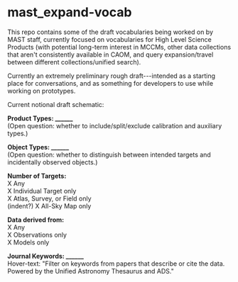# mast_expand-vocab
This repo contains some of the draft vocabularies being worked on by MAST staff, currently focused on vocabularies for High Level Science Products (with potential long-term interest in MCCMs, other data collections that aren't consistently available in CAOM, and query expansion/travel between different collections/unified search). 

Currently an extremely preliminary rough draft---intended as a starting place for conversations, and as something for developers to use while working on prototypes.

Current notional draft schematic:

**Product Types: ______** <br>
(Open question: whether to include/split/exclude calibration and auxiliary types.)

**Object Types: ______** <br>
(Open question: whether to distinguish between intended targets and incidentally observed objects.)

**Number of Targets:** <br>
X Any <br>
X Individual Target only <br>
X Atlas, Survey, or Field only <br>
(indent?) X All-Sky Map only

**Data derived from:** <br>
X Any <br>
X Observations only <br>
X Models only <br>

**Journal Keywords: ______** <br>
Hover-text: "Filter on keywords from papers that describe or cite the data. Powered by the Unified Astronomy Thesaurus and ADS."
